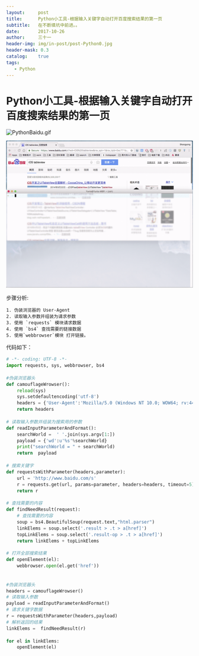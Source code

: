 ```yaml
---
layout:     post
title:      Python小工具-根据输入关键字自动打开百度搜索结果的第一页
subtitle:   在不断填坑中前进。。
date:       2017-10-26
author:     三十一
header-img: img/in-post/post-Python0.jpg
header-mask: 0.3
catalog:    true
tags:
   - Python
---
```


# Python小工具-根据输入关键字自动打开百度搜索结果的第一页


![PythonBaidu.gif](http://upload-images.jianshu.io/upload_images/234403-493ea52f7309279f.gif?imageMogr2/auto-orient/strip)

![PythonBaidu.gif](/img/in-post/PythonBaidu.gif)

步骤分析:

    1. 伪装浏览器的 User-Agent
    2. 读取输入参数并组装为请求参数
    3. 使用 `requests` 模块请求数据
    4. 使用 `bs4` 查找需要的链接数据
    5. 使用`webbrowser`模块 打开链接。
代码如下：

```python
# -*- coding: UTF-8 -*-
import requests, sys, webbrowser, bs4

#伪装浏览器头
def camouflageWrowser():
    reload(sys)
    sys.setdefaultencoding('utf-8')
    headers = {'User-Agent':'Mozilla/5.0 (Windows NT 10.0; WOW64; rv:44.0) Gecko/20100101 Firefox/44.0'}
    return headers

# 读取输入参数并组装为搜索用的参数
def readInputParameterAndFormat():
    searchWorld =  ' '.join(sys.argv[1:])
    payload = {'wd':u'%s'%searchWorld}
    print("searchWorld = " + searchWorld)
    return  payload

# 搜索关键字
def requestsWithParameter(headers,parameter):
    url = 'http://www.baidu.com/s'
    r = requests.get(url, params=parameter, headers=headers, timeout=5)
    return r

# 查找需要的内容
def findNeedResult(request):
    # 查找需要的内容
    soup = bs4.BeautifulSoup(request.text,"html.parser")
    linkElems = soup.select('.result > .t > a[href]')
    topLinkElems = soup.select('.result-op > .t > a[href]')
    return linkElems + topLinkElems

# 打开全部搜索结果
def openElement(el):
    webbrowser.open(el.get('href'))


#伪装浏览器头
headers = camouflageWrowser()
# 读取输入参数
payload = readInputParameterAndFormat()
# 请求关键字数据
r = requestsWithParameter(headers,payload)
# 解析返回的结果
linkElems =  findNeedResult(r)

for el in linkElems:
    openElement(el)

```

